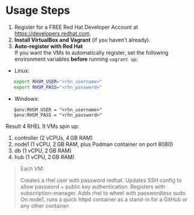# Usage Steps

1. Register for a FREE Red Hat Developer Account at https://developers.redhat.com.
1. **Install VirtualBox and Vagrant** (if you haven’t already).
2. **Auto-register with Red Hat**  
   If you want the VMs to automatically register, set the following environment variables **before** running `vagrant up`:

- Linux:
```bash
   export RHSM_USER="<rhn_username>"
   export RHSM_PASS="<rhn_password>"
```

- Windows:
```
   $env:RHSM_USER = "<rhn_username>"
   $env:RHSM_PASS = "<rhn_password>"
```

Result
4 RHEL 9 VMs spin up:

1. controller (2 vCPUs, 4 GB RAM)
2. node1 (1 vCPU, 2 GB RAM, plus Podman container on port 8080)
3. db (1 vCPU, 2 GB RAM)
4. hub (1 vCPU, 2 GB RAM)


>Each VM:
>
>Creates a rhel user with password redhat.
>Updates SSH config to allow password + public key authentication.
>Registers with subscription-manager.
>Adds rhel to wheel with passwordless sudo.
>On node1, runs a quick httpd container as a stand-in for a GitHub or any other container.
